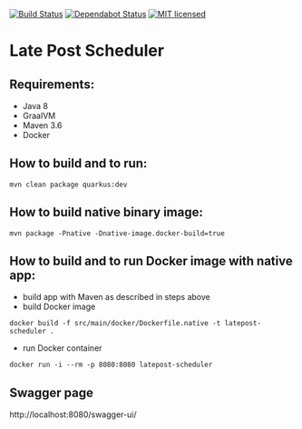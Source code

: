 [![Build Status](https://travis-ci.org/gleb-kosteiko/latepost-scheduler.svg?branch=master)](https://travis-ci.org/gleb-kosteiko/latepost-scheduler)
[![Dependabot Status](https://api.dependabot.com/badges/status?host=github&identifier=216210184)](https://dependabot.com)
[![MIT licensed](https://img.shields.io/badge/license-MIT-blue.svg)](./LICENSE)

# Late Post Scheduler

## Requirements:
- Java 8
- GraalVM
- Maven 3.6
- Docker

## How to build and to run:
```
mvn clean package quarkus:dev
```

## How to build native binary image:
```
mvn package -Pnative -Dnative-image.docker-build=true
```

## How to build and to run Docker image with native app:
- build app with Maven as described in steps above
- build Docker image
```
docker build -f src/main/docker/Dockerfile.native -t latepost-scheduler .
```
- run Docker container
```
docker run -i --rm -p 8080:8080 latepost-scheduler
```

## Swagger page
http://localhost:8080/swagger-ui/
